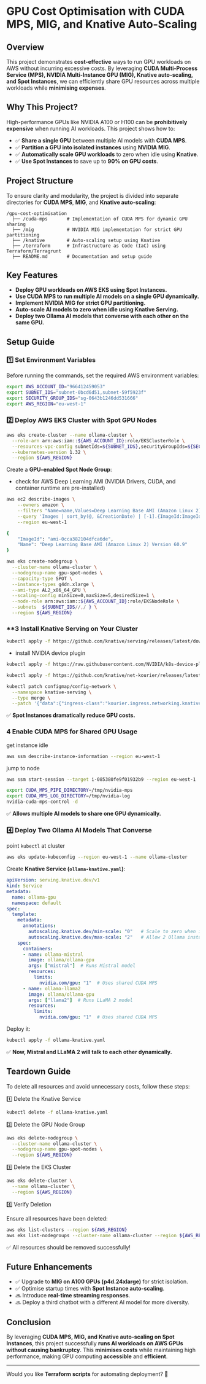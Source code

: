 # GPU Cost Optimisation with CUDA MPS, MIG, and Knative Auto-Scaling

## **Overview**

This project demonstrates **cost-effective** ways to run GPU workloads on AWS without incurring excessive costs. By leveraging **CUDA Multi-Process Service (MPS), NVIDIA Multi-Instance GPU (MIG), Knative auto-scaling, and Spot Instances**, we can efficiently share GPU resources across multiple workloads while **minimising expenses**.

## **Why This Project?**

High-performance GPUs like NVIDIA A100 or H100 can be **prohibitively expensive** when running AI workloads. This project shows how to:

- ✅ **Share a single GPU** between multiple AI models with **CUDA MPS**.
- ✅ **Partition a GPU into isolated instances** using **NVIDIA MIG**.
- ✅ **Automatically scale GPU workloads** to zero when idle using **Knative**.
- ✅ **Use Spot Instances** to save up to **90% on GPU costs**.

## **Project Structure**
To ensure clarity and modularity, the project is divided into separate directories for **CUDA MPS**, **MIG**, and **Knative auto-scaling**:
```
/gpu-cost-optimisation
  ├── /cuda-mps       # Implementation of CUDA MPS for dynamic GPU sharing
  ├── /mig            # NVIDIA MIG implementation for strict GPU partitioning
  ├── /knative        # Auto-scaling setup using Knative
  ├── /terraform      # Infrastructure as Code (IaC) using Terraform/Terragrunt
  ├── README.md       # Documentation and setup guide
```

## **Key Features**

- **Deploy GPU workloads on AWS EKS using Spot Instances.**
- **Use CUDA MPS to run multiple AI models on a single GPU dynamically.**
- **Implement NVIDIA MIG for strict GPU partitioning.**
- **Auto-scale AI models to zero when idle using Knative Serving.**
- **Deploy two Ollama AI models that converse with each other on the same GPU.**

## **Setup Guide**

### **1️⃣ Set Environment Variables**

Before running the commands, set the required AWS environment variables:
```sh
export AWS_ACCOUNT_ID="966412459053"
export SUBNET_IDS="subnet-0bcd6d51,subnet-59f5923f"
export SECURITY_GROUP_IDS="sg-0643b1246dd531666"
export AWS_REGION="eu-west-1"
```

### **2️⃣ Deploy AWS EKS Cluster with Spot GPU Nodes**

```sh
aws eks create-cluster --name ollama-cluster \
  --role-arn arn:aws:iam::${AWS_ACCOUNT_ID}:role/EKSClusterRole \
  --resources-vpc-config subnetIds=${SUBNET_IDS},securityGroupIds=${SECURITY_GROUP_IDS} \
  --kubernetes-version 1.32 \
  --region ${AWS_REGION}
```



Create a **GPU-enabled Spot Node Group**:

- check for AWS Deep Learning AMI (NVIDIA Drivers, CUDA, and container runtime are pre-installed)

```sh
aws ec2 describe-images \
    --owners amazon \
    --filters "Name=name,Values=Deep Learning Base AMI (Amazon Linux 2)*" \
    --query 'Images | sort_by(@, &CreationDate) | [-1].{ImageId:ImageId, Name:Name}' \
    --region eu-west-1

{
    "ImageId": "ami-0cca382104dfca6de",
    "Name": "Deep Learning Base AMI (Amazon Linux 2) Version 60.9"
}
```

```sh
aws eks create-nodegroup \
  --cluster-name ollama-cluster \
  --nodegroup-name gpu-spot-nodes \
  --capacity-type SPOT \
  --instance-types g4dn.xlarge \
  --ami-type AL2_x86_64_GPU \
  --scaling-config minSize=0,maxSize=5,desiredSize=1 \
  --node-role arn:aws:iam::${AWS_ACCOUNT_ID}:role/EKSNodeRole \
  --subnets  ${SUBNET_IDS//,/ } \
  --region ${AWS_REGION}
```

### **3 Install Knative Serving on Your Cluster

```sh
kubectl apply -f https://github.com/knative/serving/releases/latest/download/serving-core.yaml
```


- install NVIDIA device plugin

```sh
kubectl apply -f https://raw.githubusercontent.com/NVIDIA/k8s-device-plugin/v0.14.1/nvidia-device-plugin.yml

kubectl apply -f https://github.com/knative/net-kourier/releases/latest/download/kourier.yaml

kubectl patch configmap/config-network \
  --namespace knative-serving \
  --type merge \
  --patch '{"data":{"ingress-class":"kourier.ingress.networking.knative.dev"}}'
```


✅ **Spot Instances dramatically reduce GPU costs.**

### **4 Enable CUDA MPS for Shared GPU Usage**

get instance idle

```sh
aws ssm describe-instance-information --region eu-west-1
```

jump to node

```sh
aws ssm start-session --target i-085380fe9f01932b9 --region eu-west-1
```


```sh
export CUDA_MPS_PIPE_DIRECTORY=/tmp/nvidia-mps
export CUDA_MPS_LOG_DIRECTORY=/tmp/nvidia-log
nvidia-cuda-mps-control -d
```

✅ **Allows multiple AI models to share one GPU dynamically.**

### **4️⃣ Deploy Two Ollama AI Models That Converse**

point `kubectl` at cluster

```sh
aws eks update-kubeconfig --region eu-west-1 --name ollama-cluster
```


Create **Knative Service (`ollama-knative.yaml`)**:

```yaml
apiVersion: serving.knative.dev/v1
kind: Service
metadata:
  name: ollama-gpu
  namespace: default
spec:
  template:
    metadata:
      annotations:
        autoscaling.knative.dev/min-scale: "0"   # Scale to zero when idle
        autoscaling.knative.dev/max-scale: "2"   # Allow 2 Ollama instances
    spec:
      containers:
      - name: ollama-mistral
        image: ollama/ollama-gpu
        args: ["mistral"]  # Runs Mistral model
        resources:
          limits:
            nvidia.com/gpu: "1"  # Uses shared CUDA MPS
      - name: ollama-llama2
        image: ollama/ollama-gpu
        args: ["llama2"]  # Runs LLaMA 2 model
        resources:
          limits:
            nvidia.com/gpu: "1"  # Uses shared CUDA MPS
```

Deploy it:
```sh
kubectl apply -f ollama-knative.yaml
```
✅ **Now, Mistral and LLaMA 2 will talk to each other dynamically.**


## Teardown Guide

To delete all resources and avoid unnecessary costs, follow these steps:

1️⃣ Delete the Knative Service

```sh
kubectl delete -f ollama-knative.yaml
```

2️⃣ Delete the GPU Node Group

```sh
aws eks delete-nodegroup \
  --cluster-name ollama-cluster \
  --nodegroup-name gpu-spot-nodes \
  --region ${AWS_REGION}
```

3️⃣ Delete the EKS Cluster

```sh
aws eks delete-cluster \
  --name ollama-cluster \
  --region ${AWS_REGION}
```

4️⃣ Verify Deletion

Ensure all resources have been deleted:

```sh
aws eks list-clusters --region ${AWS_REGION}
aws eks list-nodegroups --cluster-name ollama-cluster --region ${AWS_REGION}
```

✅ All resources should be removed successfully!


## **Future Enhancements**

- ✅ Upgrade to **MIG on A100 GPUs (p4d.24xlarge)** for strict isolation.
- ✅ Optimise startup times with **Spot Instance auto-scaling**.
- 🔜 Introduce **real-time streaming responses**.
- 🔜 Deploy a third chatbot with a different AI model for more diversity.

## **Conclusion**

By leveraging **CUDA MPS, MIG, and Knative auto-scaling on Spot Instances**, this project successfully **runs AI workloads on AWS GPUs without causing bankruptcy**. This **minimises costs** while maintaining high performance, making GPU computing **accessible** and **efficient**.

---

Would you like **Terraform scripts** for automating deployment? 🚀

